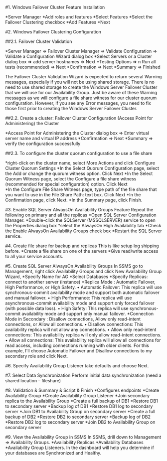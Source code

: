 #1. Windows Failover Cluster Feature Installation

*Server Manager
*Add roles and features
*Select Features
*Select the Failover Clustering checkbox
*Add Features 
*Next

#2. Windows Failover Clustering Configuration

##2.1. Failover Cluster Validation

*Server Manager => Failover Cluster Manager => Validate Configuration => Validate a Configuration Wizard dialog box
*Select Servers or a Cluster dialog box => add server hostnames => Next
*Testing Options => n Run all tests (recommended) => Next
*Confirmation => Next
*Summary => Finished

The Failover Cluster Validation Wizard is expected to return several Warning messages, especially if you will not be using shared storage. 
There is no need to use shared storage to create the Windows Server Failover Cluster that we will use for our Availability Group. 
Just be aware of these Warning messages as we will configure a file share witness for our cluster quorum configuration. 
However, if you see any Error messages, you need to fix those first prior to creating the Windows Server Failover Cluster.

##2.2. Create a cluster: Failover Cluster Configuration (Access Point for Administering) the Cluster

*Access Point for Administering the Cluster dialog box => Enter virtual server name and virtual IP address
*Confirmation => Next
*Summary => verify the configuration successfully

##2.3. To configure the cluster quorum configuration to use a file share

*right-click on the cluster name, select More Actions and click Configure Cluster Quorum Settings
*In the Select Quorum Configuration page, select the Add or change the quorum witness option. Click Next
*In the Select Quorum Witness page, select the Configure a file share witness (recommended for special configuration) option. Click Next	
*In the Configure File Share Witness page, type path of the file share that you want to use in the File Share Path: text box. Click Next
*In the Confirmation page, click Next.
*In the Summary page, click Finish.

#3. Enable SQL Server AlwaysOn Availability Groups Feature
Repeat the following on primary and all the replicas
*Open SQL Server Configuration Manager. 
*Double-click the SQLServer (MSSQLSERVER) service to open the Properties dialog box
*select the AlwaysOn High Availability tab
*Check the Enable AlwaysOn Availability Groups check box
*Restart the SQL Server service.

#4. Create file share for backup and replicas
This is like setup log shipping before.
*Create a file share on one of the servers
*Give read/write access to all your service accounts.

#5. Create SQL Server AlwaysOn Availability Groups
In SSMS go to Management, right click Availability Groups and click New Availability Group Wizard,
*Specify Name for AG
*Select Databases
*Specify Replicas: connect to another server (instance)
*Replica Mode : Automatic Failover, High Performance, or High Safety.
•	Automatic Failover: This replica will use synchronous-commit availability mode and support both automatic failover and manual failover.
•	High Performance: This replica will use asynchronous-commit availability mode and support only forced failover (with possible data loss).
•	High Safety: This replica will use synchronous-commit availability mode and support only manual failover.
*Connection Mode in Secondary :  Disallow connections, Allow only read-intent connections, or Allow all connections.
•	Disallow connections: This availability replica will not allow any connections.
•	Allow only read-intent connections: This availability replica will only allow read-intent connections.
•	Allow all connections: This availability replica will allow all connections for read access, including connections running with older clients. For this example, I'll choose Automatic Failover and Disallow connections to my secondary role and click Next.

#6. Specify Availability Group Listener
take defaults and choose Next.

#7. Select Data Synchronization
	Perform initial data synchronization (need a shared location – fileshare)

#8. Validation & Summary & Script & Finish
*Configures endpoints 
*Create Availability Group 
*Create Availability Group Listener
*Join secondary replica to the Availability Group 
*Create a full backup of DB1 
*Restore DB1 to secondary server 
*Backup log of DB1 
*Restore DB1 log to secondary server 
*Join DB1 to Availability Group on secondary server 
*Create a full backup of DB2 
*Restore DB2 to secondary server 
*Backup log of DB2 
*Restore DB2 log to secondary server 
*Join DB2 to Availability Group on secondary server

#9. View the Availability Group in SSMS
In SSMS, drill down to Management => Availability Groups. 
*Availability Replicas
*Availability Databases
*Availability Group Listeners.
In the dashboard will help you determine if your databases are Synchronized and Healthy.
